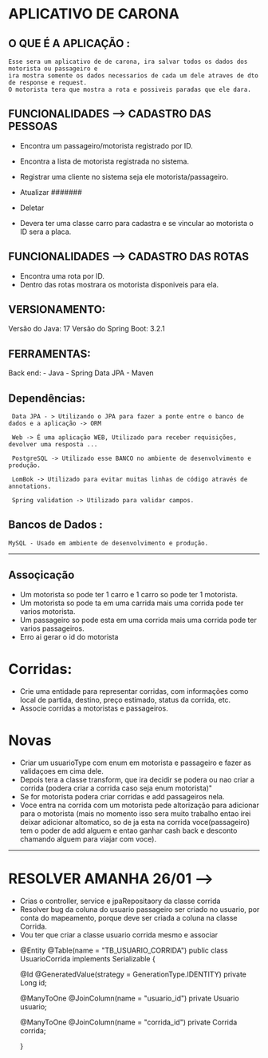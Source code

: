 # APLICATIVO DE CARONA


## O QUE É A APLICAÇÃO :
   
    Esse sera um aplicativo de de carona, ira salvar todos os dados dos motorista ou passageiro e 
    ira mostra somente os dados necessarios de cada um dele atraves de dto de response e request.
    O motorista tera que mostra a rota e possiveis paradas que ele dara.

## FUNCIONALIDADES --> CADASTRO DAS PESSOAS

- Encontra um passageiro/motorista registrado por ID.
- Encontra a lista de motorista registrada no sistema.
- Registrar uma cliente no sistema seja ele motorista/passageiro.
- Atualizar #######
- Deletar

- Devera ter uma classe carro para cadastra e se vincular ao motorista
o ID sera a placa.

## FUNCIONALIDADES --> CADASTRO DAS ROTAS

- Encontra uma rota por ID.
- Dentro das rotas mostrara os motorista disponiveis para ela.

## VERSIONAMENTO:

Versão do Java: 17
Versão do Spring Boot: 3.2.1

## FERRAMENTAS:

Back end:
      - Java
      - Spring Data JPA
      - Maven

## Dependências:

     Data JPA - > Utilizando o JPA para fazer a ponte entre o banco de dados e a aplicação -> ORM

     Web -> É uma aplicação WEB, Utilizado para receber requisições, devolver uma resposta ...

     PostgreSQL -> Utilizado esse BANCO no ambiente de desenvolvimento e produção.

     LomBok -> Utilizado para evitar muitas linhas de código através de annotations.

     Spring validation -> Utilizado para validar campos.

## Bancos de Dados :

    MySQL - Usado em ambiente de desenvolvimento e produção.
---------------------------------------------------------------------------------------------------------------

## Assoçicação

- Um motorista so pode ter 1 carro e 1 carro so pode ter 1 motorista.
- Um motorista so pode ta em uma carrida mais uma corrida pode ter varios motorista.
- Um passageiro so pode esta em uma corrida mais uma corrida pode ter varios passageiros.
- Erro ai gerar o id do motorista

# Corridas:

- Crie uma entidade para representar corridas, com informações como local de partida, destino, preço estimado, status da corrida, etc.
- Associe corridas a motoristas e passageiros.

# Novas
- Criar um usuarioType com enum em motorista e passageiro e fazer as validaçoes em cima dele.
- Depois tera a classe transform, que ira decidir se podera ou nao criar a corrida (podera
  criar a corrida caso seja enum motorista)"
- Se for motorista podera criar corridas e add passageiros nela.
- Voce entra na corrida com um motorista pede altorização para adicionar para o motorista
  (mais no momento isso sera muito trabalho entao irei deixar adicionar altomatico, so de
  ja esta na corrida voce(passageiro) tem o poder de add alguem e entao ganhar cash back e
  desconto chamando alguem para viajar com voce).

----------------------------------------------------------------------------------------------
# RESOLVER AMANHA 26/01 -->
- Crias o controller, service e jpaRepositaory da classe corrida
- Resolver bug da coluna do usuario passageiro ser criado no usuario, por conta do mapeamento,
porque deve ser criada a coluna na classe Corrida.
- Vou ter que criar a classe usuario corrida mesmo e associar
* @Entity
  @Table(name = "TB_USUARIO_CORRIDA")
  public class UsuarioCorrida implements Serializable {

  @Id
  @GeneratedValue(strategy = GenerationType.IDENTITY)
  private Long id;

  @ManyToOne
  @JoinColumn(name = "usuario_id")
  private Usuario usuario;

  @ManyToOne
  @JoinColumn(name = "corrida_id")
  private Corrida corrida;

  }
